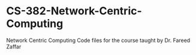 # CS-382-Network-Centric-Computing
Network Centric Computing
Code files for the course taught by Dr. Fareed Zaffar

